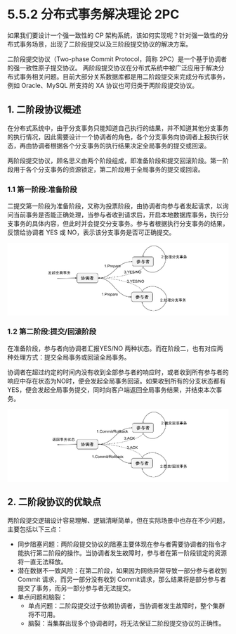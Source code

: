 # 5.5.2 分布式事务解决理论 2PC

如果我们要设计一个强一致性的 CP 架构系统，该如何实现呢？针对强一致性的分布式事务场景，出现了二阶段提交以及三阶段提交协议的解决方案。

二阶段提交协议（Two-phase Commit Protocol，简称 2PC）是一个基于协调者的强一致性原子提交协议。 两阶段提交协议在分布式系统中被广泛应用于解决分布式事务相关问题。目前大部分关系数据库都是用二阶段提交来完成分布式事务，例如 Oracle、MySQL 所支持的 XA 协议也可归类于两阶段提交协议。

## 1. 二阶段协议概述

在分布式系统中，由于分支事务只能知道自己执行的结果，并不知道其他分支事务的执行情况，因此需要设计一个协调者的角色，各个分支事务向协调者上报执行状态，再由协调者根据各个分支事务的执行结果决定全局事务的提交或回滚。


两阶段提交协议，顾名思义由两个阶段组成，即准备阶段和提交回滚阶段。第一阶段用于各个分支事务的资源锁定，第二阶段用于全局事务的提交或回滚。

### 1.1 第一阶段:准备阶段

二提交第一阶段为准备阶段，又称为投票阶段，由协调者向参与者发起请求，以询问当前事务是否能正确处理，当参与者收到请求后，开启本地数据库事务，执行分支事务的具体内容，但此时并会提交分支事务。参与者根据执行分支事务的结果，反馈给协调者 YES 或 NO，表示该分支事务是否可正确提交。

<div  align="center">
	<img src="../assets/2pc-1.png" width = "600"  align=center />
</div>

### 1.2 第二阶段:提交/回滚阶段

在准备阶段，参与者向协调者汇报YES/NO 两种状态。而在阶段二，也有对应两种处理方式：提交全局事务或回滚全局事务。

协调者在超过约定的时间内没有收到全部参与者的响应时，或者收到所有参与者的响应中存在状态为NO时，便会发起全局事务回滚。如果收到所有的分支状态都有 YES，便会发起全局事务提交，同时向客户端返回全局事务结果，并结束本次事务。

<div  align="center">
	<img src="../assets/2pc-2.png" width = "600"  align=center />
</div>

## 2. 二阶段协议的优缺点

两阶段提交逻辑设计容易理解、逻辑清晰简单，但在实际场景中也存在不少问题，主要包括以下三点：

- 同步阻塞问题：两阶段提交协议的阻塞主要体现在参与者需要协调者的指令才能执行第二阶段的操作。当协调者发生故障时，参与者在第一阶段锁定的资源将一直无法释放。
- 潜在数据不一致风险：在第二阶段，如果因为网络异常导致一部分参与者收到 Commit 请求，而另一部分没有收到 Commit请求，那么结果将是部分参与者提交了事务，而另一部分参与者无法提交。
- 单点问题和脑裂：
 	- 单点问题：二阶段提交过于依赖协调者，当协调者发生故障时，整个集群将不可用。
	- 脑裂：当集群出现多个协调者时，将无法保证二阶段提交协议的正确性。